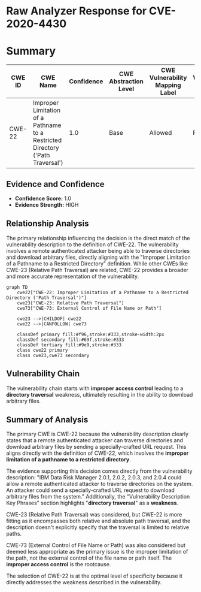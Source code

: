 # Raw Analyzer Response for CVE-2020-4430

# Summary
| CWE ID | CWE Name | Confidence | CWE Abstraction Level | CWE Vulnerability Mapping Label | CWE-Vulnerability Mapping Notes |
|---|---|---|---|---|---|
| CWE-22 | Improper Limitation of a Pathname to a Restricted Directory ('Path Traversal') | 1.0 | Base | Allowed | Primary CWE |

## Evidence and Confidence

*   **Confidence Score:** 1.0
*   **Evidence Strength:** HIGH

## Relationship Analysis
The primary relationship influencing the decision is the direct match of the vulnerability description to the definition of CWE-22. The vulnerability involves a remote authenticated attacker being able to traverse directories and download arbitrary files, directly aligning with the "Improper Limitation of a Pathname to a Restricted Directory" definition. While other CWEs like CWE-23 (Relative Path Traversal) are related, CWE-22 provides a broader and more accurate representation of the vulnerability.

```mermaid
graph TD
    cwe22["CWE-22: Improper Limitation of a Pathname to a Restricted Directory ('Path Traversal')"]
    cwe23["CWE-23: Relative Path Traversal"]
    cwe73["CWE-73: External Control of File Name or Path"]
    
    cwe23 -->|CHILDOF| cwe22
    cwe22 -->|CANFOLLOW| cwe73
    
    classDef primary fill:#f96,stroke:#333,stroke-width:2px
    classDef secondary fill:#69f,stroke:#333
    classDef tertiary fill:#9e9,stroke:#333
    class cwe22 primary
    class cwe23,cwe73 secondary
```

## Vulnerability Chain
The vulnerability chain starts with **improper access control** leading to a **directory traversal** weakness, ultimately resulting in the ability to download arbitrary files.

## Summary of Analysis
The primary CWE is CWE-22 because the vulnerability description clearly states that a remote authenticated attacker can traverse directories and download arbitrary files by sending a specially-crafted URL request. This aligns directly with the definition of CWE-22, which involves the **improper limitation of a pathname to a restricted directory**.

The evidence supporting this decision comes directly from the vulnerability description: "IBM Data Risk Manager 2.0.1, 2.0.2, 2.0.3, and 2.0.4 could allow a remote authenticated attacker to traverse directories on the system. An attacker could send a specially-crafted URL request to download arbitrary files from the system." Additionally, the "Vulnerability Description Key Phrases" section highlights "**directory traversal**" as a **weakness**.

CWE-23 (Relative Path Traversal) was considered, but CWE-22 is more fitting as it encompasses both relative and absolute path traversal, and the description doesn't explicitly specify that the traversal is limited to relative paths.

CWE-73 (External Control of File Name or Path) was also considered but deemed less appropriate as the primary issue is the improper limitation of the path, not the external control of the file name or path itself. The **improper access control** is the rootcause.

The selection of CWE-22 is at the optimal level of specificity because it directly addresses the weakness described in the vulnerability.